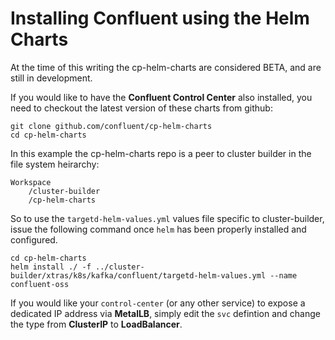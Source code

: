 Installing Confluent using the Helm Charts
==========================================

At the time of this writing the cp-helm-charts are considered BETA, and are still in development.

If you would like to have the __Confluent Control Center__ also installed, you need to checkout the latest version of these charts from github:

```
git clone github.com/confluent/cp-helm-charts
cd cp-helm-charts
```

In this example the cp-helm-charts repo is a peer to cluster builder in the file system heirarchy:

```
Workspace
    /cluster-builder
    /cp-helm-charts
```

So to use the `targetd-helm-values.yml` values file specific to cluster-builder, issue the following command once `helm` has been properly installed and configured.

```
cd cp-helm-charts
helm install ./ -f ../cluster-builder/xtras/k8s/kafka/confluent/targetd-helm-values.yml --name  confluent-oss
```

If you would like your `control-center` (or any other service) to expose a dedicated IP address via __MetalLB__, simply edit the `svc` defintion and change the type from __ClusterIP__ to __LoadBalancer__.

